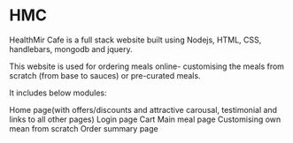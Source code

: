 # HMC
HealthMir Cafe is a full stack website built using Nodejs, HTML, CSS, handlebars, mongodb and jquery.

This website is used for ordering meals online- customising the meals from scratch (from base to sauces) or pre-curated meals.

It includes below modules:

Home page(with offers/discounts and attractive carousal, testimonial and links to all other pages)
Login page
Cart
Main meal page
Customising own mean from scratch 
Order summary page

